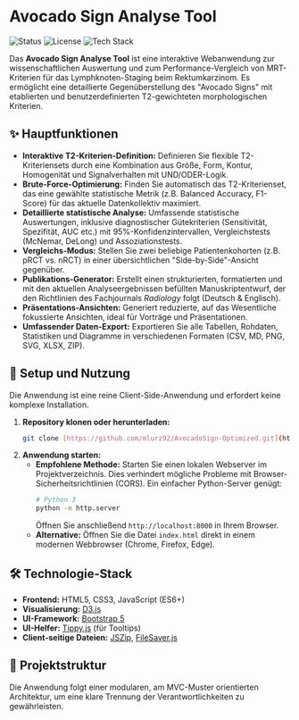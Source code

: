 # Avocado Sign Analyse Tool

![Status](https://img.shields.io/badge/status-active-success.svg)
![License](https://img.shields.io/badge/license-MIT-blue.svg)
![Tech Stack](https://img.shields.io/badge/tech-JS%20/%20HTML%20/%20CSS-lightgrey.svg)

Das **Avocado Sign Analyse Tool** ist eine interaktive Webanwendung zur wissenschaftlichen Auswertung und zum Performance-Vergleich von MRT-Kriterien für das Lymphknoten-Staging beim Rektumkarzinom. Es ermöglicht eine detaillierte Gegenüberstellung des "Avocado Signs" mit etablierten und benutzerdefinierten T2-gewichteten morphologischen Kriterien.

## ✨ Hauptfunktionen

* **Interaktive T2-Kriterien-Definition:** Definieren Sie flexible T2-Kriteriensets durch eine Kombination aus Größe, Form, Kontur, Homogenität und Signalverhalten mit UND/ODER-Logik.
* **Brute-Force-Optimierung:** Finden Sie automatisch das T2-Kriterienset, das eine gewählte statistische Metrik (z.B. Balanced Accuracy, F1-Score) für das aktuelle Datenkollektiv maximiert.
* **Detaillierte statistische Analyse:** Umfassende statistische Auswertungen, inklusive diagnostischer Gütekriterien (Sensitivität, Spezifität, AUC etc.) mit 95%-Konfidenzintervallen, Vergleichstests (McNemar, DeLong) und Assoziationstests.
* **Vergleichs-Modus:** Stellen Sie zwei beliebige Patientenkohorten (z.B. pRCT vs. nRCT) in einer übersichtlichen "Side-by-Side"-Ansicht gegenüber.
* **Publikations-Generator:** Erstellt einen strukturierten, formatierten und mit den aktuellen Analyseergebnissen befüllten Manuskriptentwurf, der den Richtlinien des Fachjournals *Radiology* folgt (Deutsch & Englisch).
* **Präsentations-Ansichten:** Generiert reduzierte, auf das Wesentliche fokussierte Ansichten, ideal für Vorträge und Präsentationen.
* **Umfassender Daten-Export:** Exportieren Sie alle Tabellen, Rohdaten, Statistiken und Diagramme in verschiedenen Formaten (CSV, MD, PNG, SVG, XLSX, ZIP).

## 🚀 Setup und Nutzung

Die Anwendung ist eine reine Client-Side-Anwendung und erfordert keine komplexe Installation.

1.  **Repository klonen oder herunterladen:**
    ```bash
    git clone [https://github.com/mlurz92/AvocadoSign-Optimized.git](https://github.com/mlurz92/AvocadoSign-Optimized.git)
    ```
2.  **Anwendung starten:**
    * **Empfohlene Methode:** Starten Sie einen lokalen Webserver im Projektverzeichnis. Dies verhindert mögliche Probleme mit Browser-Sicherheitsrichtlinien (CORS). Ein einfacher Python-Server genügt:
        ```bash
        # Python 3
        python -m http.server
        ```
        Öffnen Sie anschließend `http://localhost:8000` in Ihrem Browser.
    * **Alternative:** Öffnen Sie die Datei `index.html` direkt in einem modernen Webbrowser (Chrome, Firefox, Edge).

## 🛠️ Technologie-Stack

* **Frontend:** HTML5, CSS3, JavaScript (ES6+)
* **Visualisierung:** [D3.js](https://d3js.org/)
* **UI-Framework:** [Bootstrap 5](https://getbootstrap.com/)
* **UI-Helfer:** [Tippy.js](https://atomiks.github.io/tippyjs/) (für Tooltips)
* **Client-seitige Dateien:** [JSZip](https://stuk.github.io/jszip/), [FileSaver.js](https://github.com/eligrey/FileSaver.js)

## 📂 Projektstruktur

Die Anwendung folgt einer modularen, am MVC-Muster orientierten Architektur, um eine klare Trennung der Verantwortlichkeiten zu gewährleisten.
